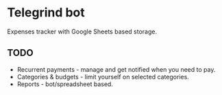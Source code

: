 # Telegrind bot

Expenses tracker with Google Sheets based storage.

## TODO

- Recurrent payments - manage and get notified when you need to pay.
- Categories & budgets - limit yourself on selected categories.
- Reports - bot/spreadsheet based.
